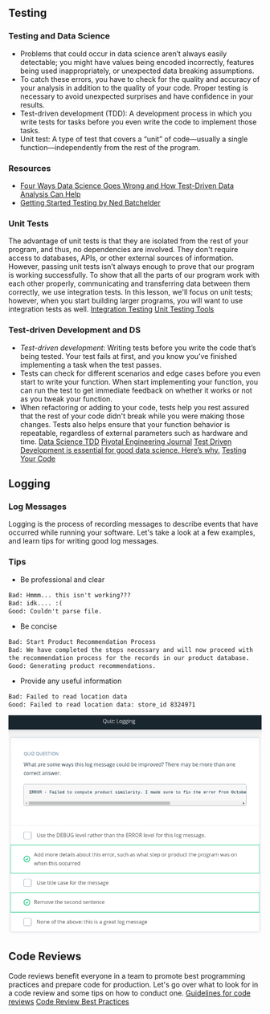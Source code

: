 ## Testing
### Testing and Data Science
* Problems that could occur in data science aren’t always easily detectable; you might have values being encoded incorrectly, features being used inappropriately, or unexpected data breaking assumptions.
* To catch these errors, you have to check for the quality and accuracy of your analysis in addition to the quality of your code. Proper testing is necessary to avoid unexpected surprises and have confidence in your results.
* Test-driven development (TDD): A development process in which you write tests for tasks before you even write the code to implement those tasks.
* Unit test: A type of test that covers a “unit” of code—usually a single function—independently from the rest of the program.
### Resources
* [Four Ways Data Science Goes Wrong and How Test-Driven Data Analysis Can Help](https://www.predictiveanalyticsworld.com/machinelearningtimes/four-ways-data-science-goes-wrong-and-how-test-driven-data-analysis-can-help/6947/)
* [Getting Started Testing by Ned Batchelder](https://speakerdeck.com/pycon2014/getting-started-testing-by-ned-batchelder?slide=13)
### Unit Tests
The advantage of unit tests is that they are isolated from the rest of your program, and thus, no dependencies are involved. They don't require access to databases, APIs, or other external sources of information. However, passing unit tests isn’t always enough to prove that our program is working successfully. To show that all the parts of our program work with each other properly, communicating and transferring data between them correctly, we use integration tests. In this lesson, we'll focus on unit tests; however, when you start building larger programs, you will want to use integration tests as well.
[Integration Testing](https://www.fullstackpython.com/integration-testing.html)
[Unit Testing Tools](https://docs.pytest.org/en/latest/getting-started.html)
### Test-driven Development and DS
* *Test-driven development*: Writing tests before you write the code that’s being tested. Your test fails at first, and you know you’ve finished implementing a task when the test passes.
* Tests can check for different scenarios and edge cases before you even start to write your function. When start implementing your function, you can run the test to get immediate feedback on whether it works or not as you tweak your function.
* When refactoring or adding to your code, tests help you rest assured that the rest of your code didn't break while you were making those changes. Tests also helps ensure that your function behavior is repeatable, regardless of external parameters such as hardware and time.
[Data Science TDD](https://www.linkedin.com/pulse/data-science-test-driven-development-sam-savage/)
[Pivotal Engineering Journal](https://tanzu.vmware.com/content/pivotal-engineering-journal)
[Test Driven Development is essential for good data science. Here’s why.](https://medium.com/uk-hydrographic-office/test-driven-development-is-essential-for-good-data-science-heres-why-db7975a03a44)
[Testing Your Code](https://docs.python-guide.org/writing/tests/)
## Logging
### Log Messages
Logging is the process of recording messages to describe events that have occurred while running your software. Let's take a look at a few examples, and learn tips for writing good log messages.
### Tips
* Be professional and clear
```
Bad: Hmmm... this isn't working???
Bad: idk.... :(
Good: Couldn't parse file.
```
* Be concise
```
Bad: Start Product Recommendation Process
Bad: We have completed the steps necessary and will now proceed with the recommendation process for the records in our product database.
Good: Generating product recommendations.
```
* Provide any useful information
```
Bad: Failed to read location data
Good: Failed to read location data: store_id 8324971
```
![logging](/screenshots/logging.png "quiz logging")
## Code Reviews
Code reviews benefit everyone in a team to promote best programming practices and prepare code for production. Let's go over what to look for in a code review and some tips on how to conduct one.
[Guidelines for code reviews](https://github.com/lyst/MakingLyst/tree/master/code-reviews)
[Code Review Best Practices](https://www.kevinlondon.com/2015/05/05/code-review-best-practices)
